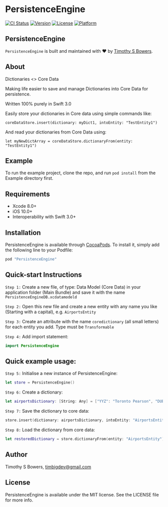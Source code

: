 # PersistenceEngine

[![CI Status](http://img.shields.io/travis/timothybowers/PersistenceEngine.svg?style=flat)](https://travis-ci.org/timothybowers/PersistenceEngine)
[![Version](https://img.shields.io/cocoapods/v/PersistenceEngine.svg?style=flat)](http://cocoapods.org/pods/PersistenceEngine)
[![License](https://img.shields.io/cocoapods/l/PersistenceEngine.svg?style=flat)](http://cocoapods.org/pods/PersistenceEngine)
[![Platform](https://img.shields.io/cocoapods/p/PersistenceEngine.svg?style=flat)](http://cocoapods.org/pods/PersistenceEngine)

## PersistenceEngine

`PersistenceEngine` is built and maintained with &#10084;&#65039; by [Timothy S Bowers](https://github.com/timothybowers).

## About

Dictionaries <> Core Data

Making life easier to save and manage Dictionaries into Core Data for persistence.

Written 100% purely in Swift 3.0

Easily store your dictionaries in Core data using simple commands like:

`coreDataStore.insert(dictionary: myDict1, intoEntity: "TestEntity1")`

And read your dictionaries from Core Data using:

`let myNewDictArray = coreDataStore.dictionaryFrom(entity: "TestEntity1")`


## Example

To run the example project, clone the repo, and run `pod install` from the Example directory first.


## Requirements

- Xcode 8.0+
- iOS 10.0+
- Interoperability with Swift 3.0+

## Installation

PersistenceEngine is available through [CocoaPods](http://cocoapods.org). To install
it, simply add the following line to your Podfile:

```ruby
pod "PersistenceEngine"
```

## Quick-start Instructions

`Step 1:` Create a new file, of type: Data Model (Core Data) in your application folder (Main Bundle) and save it with the name `PersistenceEngineDB.xcdatamodeld`

`Step 2:` Open this new file and create a new entity with any name you like (Starting with a capital), e.g. `AirportsEntity`

`Step 3:` Create an attribute with the name `coredictionary` (all small letters) for each entity you add. Type must be `Transformable`

`Step 4:` Add import statement:
```swift
import PersistenceEngine
```

## Quick example usage:

`Step 5:` Initialise a new instance of PersistenceEngine: 
```swift
let store = PersistenceEngine()
```

`Step 6:` Create a dictionary: 
```swift
let airportsDictionary: [String: Any] = ["YYZ": "Toronto Pearson", "DUB": "Dublin"]
```

`Step 7:` Save the dictionary to core data: 
```swift
store.insert(dictionary: airportsDictionary, intoEntity: "AirportsEntity")
```

`Step 8:` Load the dictionary from core data:
```swift
let restoredDictionary = store.dictionaryFrom(entity: "AirportsEntity")
```



## Author

Timothy S Bowers, timbigdev@gmail.com

## License

PersistenceEngine is available under the MIT license. See the LICENSE file for more info.
